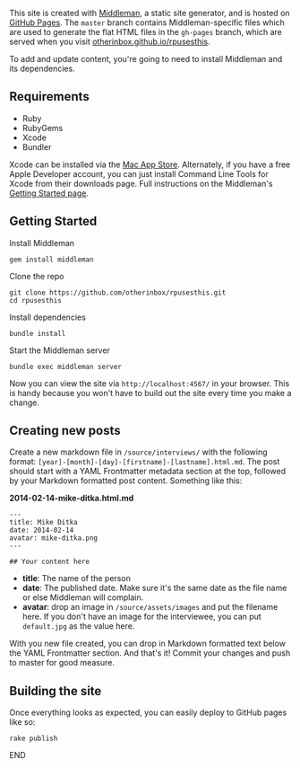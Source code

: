 This site is created with [Middleman](http://middlemanapp.com/), a static site generator, and is hosted on [GitHub Pages](http://pages.github.com/). The `master` branch contains Middleman-specific files which are used to generate the flat HTML files in the `gh-pages` branch, which are served when you visit [otherinbox.github.io/rpusesthis](http://otherinbox.github.io/rpusesthis).

To add and update content, you're going to need to install Middleman and its dependencies.

## Requirements

- Ruby
- RubyGems
- Xcode
- Bundler

Xcode can be installed via the [Mac App Store](https://itunes.apple.com/us/app/xcode/id497799835?ls=1&amp;mt=12). Alternately, if you have a free Apple Developer account, you can just install Command Line Tools for Xcode from their downloads page. Full instructions on the Middleman's [Getting Started page](http://middlemanapp.com/basics/getting-started/).

## Getting Started

Install Middleman

    gem install middleman

Clone the repo

    git clone https://github.com/otherinbox/rpusesthis.git
    cd rpusesthis

Install dependencies

    bundle install

Start the Middleman server

    bundle exec middleman server

Now you can view the site via `http://localhost:4567/` in your browser. This is handy because you won't have to build out the site every time you make a change.

## Creating new posts

Create a new markdown file in `/source/interviews/` with the following format: `[year]-[month]-[day]-[firstname]-[lastname].html.md`. The post should start with a YAML Frontmatter metadata section at the top, followed by your Markdown formatted post content. Something like this:

**2014-02-14-mike-ditka.html.md**

    ---
    title: Mike Ditka
    date: 2014-02-14
    avatar: mike-ditka.png
    ---

    ## Your content here

- **title**: The name of the person
- **date**: The published date. Make sure it's the same date as the file name or else Middleman will complain.
- **avatar**: drop an image in `/source/assets/images` and put the filename here. If you don't have an image for the interviewee, you can put `default.jpg` as the value here.

With you new file created, you can drop in Markdown formatted text below the YAML Frontmatter section. And that's it! Commit your changes and push to master for good measure.

## Building the site

Once everything looks as expected, you can easily deploy to GitHub pages like so:

    rake publish

END